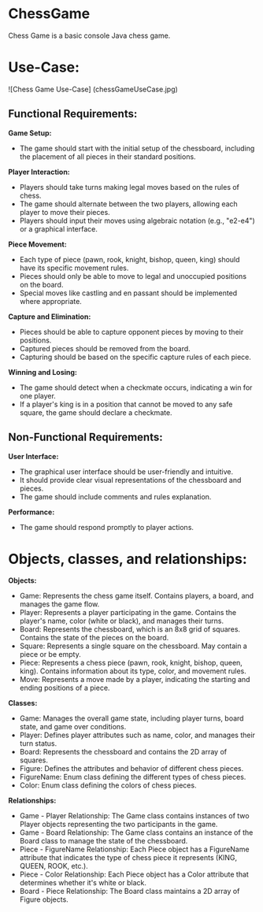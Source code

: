 # ChessGame
Chess Game is a basic console Java chess game.

# Use-Case:
![Chess Game Use-Case] (chessGameUseCase.jpg)

## Functional Requirements:

**Game Setup:** 
- The game should start with the initial setup of the chessboard, including the placement of all pieces in their standard positions.

**Player Interaction:**

- Players should take turns making legal moves based on the rules of chess.
- The game should alternate between the two players, allowing each player to move their pieces.
- Players should input their moves using algebraic notation (e.g., "e2-e4") or a graphical interface.

**Piece Movement:**

- Each type of piece (pawn, rook, knight, bishop, queen, king) should have its specific movement rules.
- Pieces should only be able to move to legal and unoccupied positions on the board.
- Special moves like castling and en passant should be implemented where appropriate.
  
**Capture and Elimination:**

- Pieces should be able to capture opponent pieces by moving to their positions.
- Captured pieces should be removed from the board.
- Capturing should be based on the specific capture rules of each piece.

**Winning and Losing:**

- The game should detect when a checkmate occurs, indicating a win for one player.
- If a player's king is in a position that cannot be moved to any safe square, the game should declare a checkmate.
  
## Non-Functional Requirements:

**User Interface:**

- The graphical user interface should be user-friendly and intuitive.
- It should provide clear visual representations of the chessboard and pieces.
- The game should include comments and rules explanation.

**Performance:**

- The game should respond promptly to player actions.

# Objects, classes, and relationships:

**Objects:**

- Game: Represents the chess game itself. Contains players, a board, and manages the game flow.
- Player: Represents a player participating in the game. Contains the player's name, color (white or black), and manages their turns.
- Board: Represents the chessboard, which is an 8x8 grid of squares. Contains the state of the pieces on the board.
- Square: Represents a single square on the chessboard. May contain a piece or be empty.
- Piece: Represents a chess piece (pawn, rook, knight, bishop, queen, king). Contains information about its type, color, and movement rules.
- Move: Represents a move made by a player, indicating the starting and ending positions of a piece.

**Classes:**

- Game: Manages the overall game state, including player turns, board state, and game over conditions.
- Player: Defines player attributes such as name, color, and manages their turn status.
- Board: Represents the chessboard and contains the 2D array of squares.
- Figure: Defines the attributes and behavior of different chess pieces.
- FigureName: Enum class defining the different types of chess pieces.
- Color: Enum class defining the colors of chess pieces.

**Relationships:**

- Game - Player Relationship: The Game class contains instances of two Player objects representing the two participants in the game.
- Game - Board Relationship: The Game class contains an instance of the Board class to manage the state of the chessboard.
- Piece - FigureName Relationship: Each Piece object has a FigureName attribute that indicates the type of chess piece it represents (KING, QUEEN, ROOK, etc.).
- Piece - Color Relationship: Each Piece object has a Color attribute that determines whether it's white or black.
- Board - Piece Relationship: The Board class maintains a 2D array of Figure objects.

